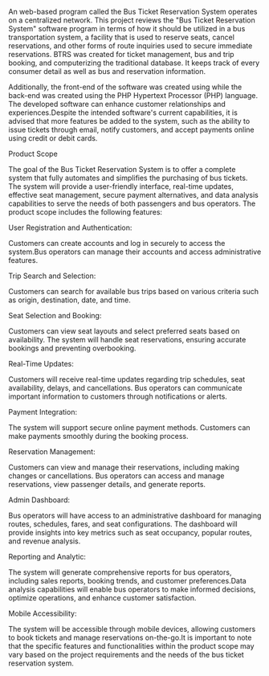 An web-based program called the Bus Ticket Reservation System operates on a centralized network. This project reviews the "Bus Ticket Reservation System" software program in terms of how it should be utilized in a bus transportation system, a facility that is used to reserve seats, cancel reservations, and other forms of route inquiries used to secure immediate reservations. BTRS was created for ticket management, bus and trip booking, and computerizing the traditional database. It keeps track of every consumer detail as well as bus and reservation information. 

Additionally, the front-end of the software was created using while the back-end was created using the PHP Hypertext Processor (PHP) language. The developed software can enhance customer relationships and experiences.Despite the intended software's current capabilities, it is advised that more features be added to the system, such as the ability to issue tickets through email, notify customers, and accept payments online using credit or debit cards.

Product Scope

The goal of the Bus Ticket Reservation System is to offer a complete system that fully automates and simplifies the purchasing of bus tickets. The system will provide a user-friendly interface, real-time updates, effective seat management, secure payment alternatives, and data analysis capabilities to serve the needs of both passengers and bus operators. The product scope includes the following features:

User Registration and Authentication: 

Customers can create accounts and log in securely to access the system.Bus operators can manage their accounts and access administrative features.

Trip Search and Selection: 

Customers can search for available bus trips based on various criteria such as origin, destination, date, and time.

Seat Selection and Booking: 

Customers can view seat layouts and select preferred seats based on availability. The system will handle seat reservations, ensuring accurate bookings and preventing overbooking.

Real-Time Updates: 

Customers will receive real-time updates regarding trip schedules, seat availability, delays, and cancellations. Bus operators can communicate important information to customers through notifications or alerts.

Payment Integration: 

The system will support secure online payment methods. Customers can make payments smoothly during the booking process.

Reservation Management: 

Customers can view and manage their reservations, including making changes or cancellations. Bus operators can access and manage reservations, view passenger details, and generate reports.

Admin Dashboard: 

Bus operators will have access to an administrative dashboard for managing routes, schedules, fares, and seat configurations. The dashboard will provide insights into key metrics such as seat occupancy, popular routes, and revenue analysis.

Reporting and Analytic: 

The system will generate comprehensive reports for bus operators, including sales reports, booking trends, and customer preferences.Data analysis capabilities will enable bus operators to make informed decisions, optimize operations, and enhance customer satisfaction.

Mobile Accessibility: 

The system will be accessible through mobile devices, allowing customers to book tickets and manage reservations on-the-go.It is important to note that the specific features and functionalities within the product scope may vary based on the project requirements and the needs of the bus ticket reservation system.
